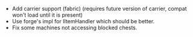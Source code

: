 - Add carrier support (fabric) (requires future version of carrier, compat won't load until it is present)
- Use forge's impl for IItemHandler which should be better.
- Fix some machines not accessing blocked chests.
